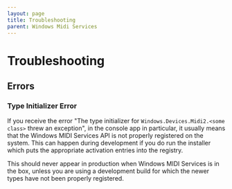 ```yaml
---
layout: page
title: Troubleshooting
parent: Windows Midi Services
---
```


# Troubleshooting

## Errors


### Type Initializer Error

If you receive the error "The type initializer for `Windows.Devices.Midi2.<some class>` threw an exception", in the console app in particular, it usually means that the Windows MIDI Services API is not properly registered on the system. This can happen during development if you do run the installer which puts the appropriate activation entries into the registry.

This should never appear in production when Windows MIDI Services is in the box, unless you are using a development build for which the newer types have not been properly registered.

